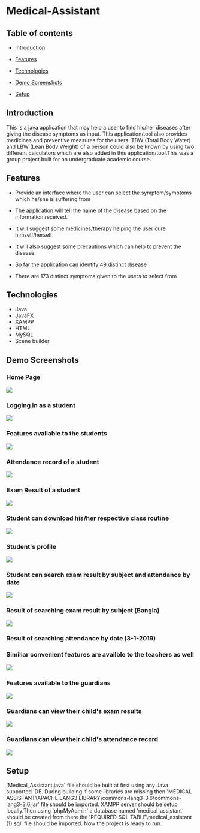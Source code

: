 # Medical-Assistant


## Table of contents

* [Introduction](#introduction)

* [Features](#features)

* [Technologies](#technologies)

* [Demo Screenshots](#demo-screenshots)

* [Setup](#setup)

## Introduction

This is a java application that may help a user to find his/her diseases after giving the disease symptoms as input. This application/tool also provides medicines and preventive measures for the users. TBW (Total Body Water) and LBW (Lean Body Weight) of a person could also be known by using two different calculators which are also added in this application/tool.This was a group project built for an undergraduate academic course.

## Features


  * Provide an interface where the user can select the symptom/symptoms which he/she is suffering from
  
  * The application will tell the name of the disease based on the information received.
  
  * It will suggest some medicines/therapy helping the user cure himself/herself
  
  * It will also suggest some precautions which can help to prevent the disease
  
  * So far the application can identify 49 distinct disease
  
  * There are 173 distinct symptoms given to the users to select from
  
  ## Technologies
  * Java
  * JavaFX
  * XAMPP
  * HTML
  * MySQL
  * Scene builder
  
  ## Demo Screenshots
  
<div> 
 
  <h3> Home Page  </h3>

 <img src="DEMO_IMAGES/demo1.png">

 </div>


<div>

  <h3>Logging in as a student </h3>
  
 <img src="DEMO_IMAGES/demo2.png">
 
 </div>
 

<div>
  <h3> Features available to the students  </h3>
  
 <img src="DEMO_IMAGES/demo3.png">
 
 </div>
<div>
  <h3> Attendance record of a student  </h3>
  
 <img src="DEMO_IMAGES/demo4.png">
 
 </div>

<div>
  <h3> Exam Result of a student  </h3>
  
 <img src="DEMO_IMAGES/demo5.png">
 
 </div>

<div>
  <h3> Student can download his/her respective class routine   </h3>
  
 <img src="DEMO_IMAGES/demo6.png">
 
 </div>

<div>
  <h3> Student's profile  </h3>
  
 <img src="DEMO_IMAGES/demo7.png">
 
 </div>

<div>
  <h3> Student can search exam result by subject and attendance by date  </h3>
  
 <img src="DEMO_IMAGES/demo8.png">
 
 </div>

<div>
  <h3> Result of searching exam result by subject (Bangla)   </h3>
  
 <img src="DEMO_IMAGES/demo9.png">
 
 </div>

<div>
  <h3> Result of searching attendance by date (3-1-2019)  </h3>
  
  <h3> Similiar convenient features are availble to the teachers as well </h3>
  
 <img src="DEMO_IMAGES/demo10.png">
 
 </div>

<div>
  <h3> Features available to the guardians </h3>
  
 <img src="DEMO_IMAGES/demo11.png">
 
 </div>

<div>
  <h3> Guardians can view their child's exam results  </h3>
  
 <img src="DEMO_IMAGES/demo12.png">
 
 </div>

<div>
  <h3> Guardians can view their child's attendance record  </h3>
  
 <img src="DEMO_IMAGES/demo13.png">
 
 </div>
 
 ## Setup
 
'Medical_Assistant.java' file should be built at first using any Java supported IDE. During building if some libraries are missing then 
'MEDICAL ASSISTANT\APACHE LANG3 LIBRARY\commons-lang3-3.6\commons-lang3-3.6.jar' file should be imported. XAMPP server should be setup locally.Then using 'phpMyAdmin' a 
database named 'medical_assistant' should be created from there the 'REQUIRED SQL TABLE\medical_assistant (1).sql' file should be imported. Now the project is ready to run.
